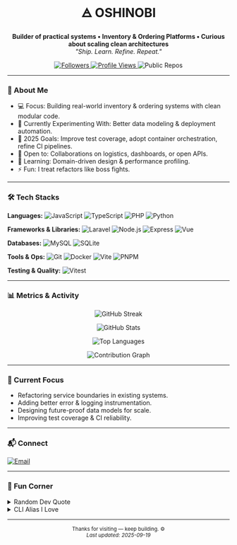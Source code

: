 <h1 align="center">🜁 OSHINOBI</h1>

<p align="center">
  <strong>Builder of practical systems • Inventory & Ordering Platforms • Curious about scaling clean architectures</strong><br/>
  <em>"Ship. Learn. Refine. Repeat."</em>
</p>

<p align="center">
  <a href="https://github.com/Oshinobi-obi?tab=followers">
    <img alt="Followers" src="https://img.shields.io/github/followers/Oshinobi-obi?label=Followers&style=flat&color=2f80ed">
  </a>
  <a href="https://github.com/Oshinobi-obi">
    <img alt="Profile Views" src="https://komarev.com/ghpvc/?username=Oshinobi-obi&style=flat&color=999999">
  </a>
  <img alt="Public Repos" src="https://img.shields.io/badge/Public%20Repos-8-181717?logo=github&logoColor=fff&style=flat">
</p>

---

### 🧭 About Me
- 💻 Focus: Building real-world inventory & ordering systems with clean modular code.
- 🧪 Currently Experimenting With: Better data modeling & deployment automation.
- 🎯 2025 Goals: Improve test coverage, adopt container orchestration, refine CI pipelines.
- 🤝 Open to: Collaborations on logistics, dashboards, or open APIs.
- 🌱 Learning: Domain-driven design & performance profiling.
- ⚡ Fun: I treat refactors like boss fights.

---

### 🛠️ Tech Stacks
<p>
  <strong>Languages:</strong>
  <img alt="JavaScript" src="https://img.shields.io/badge/JS-323330?logo=javascript&logoColor=F7DF1E">
  <img alt="TypeScript" src="https://img.shields.io/badge/TS-3178C6?logo=typescript&logoColor=fff">
  <img alt="PHP" src="https://img.shields.io/badge/PHP-4F5B93?logo=php&logoColor=fff">
  <img alt="Python" src="https://img.shields.io/badge/Python-356A9A?logo=python&logoColor=ffde57">
</p>
<p>
  <strong>Frameworks & Libraries:</strong>
  <img alt="Laravel" src="https://img.shields.io/badge/Laravel-FF2D20?logo=laravel&logoColor=fff">
  <img alt="Node.js" src="https://img.shields.io/badge/Node.js-3C873A?logo=node.js&logoColor=fff">
  <img alt="Express" src="https://img.shields.io/badge/Express-404D59?logo=express&logoColor=fff">
  <img alt="Vue" src="https://img.shields.io/badge/Vue-41B883?logo=vuedotjs&logoColor=fff">
</p>
<p>
  <strong>Databases:</strong>
  <img alt="MySQL" src="https://img.shields.io/badge/MySQL-00618A?logo=mysql&logoColor=fff">
  <img alt="SQLite" src="https://img.shields.io/badge/SQLite-003B57?logo=sqlite&logoColor=fff">
</p>
<p>
  <strong>Tools & Ops:</strong>
  <img alt="Git" src="https://img.shields.io/badge/Git-F05032?logo=git&logoColor=fff">
  <img alt="Docker" src="https://img.shields.io/badge/Docker-0db7ed?logo=docker&logoColor=fff">
  <img alt="Vite" src="https://img.shields.io/badge/Vite-646CFF?logo=vite&logoColor=fff">
  <img alt="PNPM" src="https://img.shields.io/badge/pnpm-F69220?logo=pnpm&logoColor=fff">
</p>
<p>
  <strong>Testing & Quality:</strong>
  <img alt="Vitest" src="https://img.shields.io/badge/Vitest-6E9F18?logo=vitest&logoColor=fff">
</p>

---

### 📊 Metrics & Activity
<div align="center">

<img 
  alt="GitHub Streak" 
  src="https://github-readme-streak-stats.herokuapp.com/?user=Oshinobi-obi&theme=graywhite&hide_border=true&border_radius=15" />

<img 
  alt="GitHub Stats" 
  src="https://github-readme-stats.vercel.app/api?username=Oshinobi-obi&show_icons=true&theme=graywhite&rank_icon=github&hide=stars,contribs&hide_border=true&include_all_commits=true&custom_title=github/Oshinobi-obi/stats&border_radius=15&card_width=495" />

<img 
  alt="Top Languages" 
  src="https://github-readme-stats.vercel.app/api/top-langs?username=Oshinobi-obi&theme=graywhite&hide_border=true&custom_title=Oshinobi-obi[fav-lang]&border_radius=15&card_width=500" />

<img 
  alt="Contribution Graph" 
  src="https://github-readme-activity-graph.vercel.app/graph?username=Oshinobi-obi&theme=minimal&line=5D5D5D&point=000000&custom_title=contribution+graph&radius=16&width=300" />

</div>

---

### 🔄 Current Focus

- Refactoring service boundaries in existing systems.
- Adding better error & logging instrumentation.
- Designing future-proof data models for scale.
- Improving test coverage & CI reliability.

---

### 📬 Connect
<p>
  <a href="mailto:intertas.mico.dichoso@gmail.com"><img alt="Email" src="https://img.shields.io/badge/Email-333?logo=gmail&logoColor=white"></a>
</p>

---

### 🧩 Fun Corner
<details>
<summary>Random Dev Quote</summary>

> "First, solve the problem. Then, write the code."

</details>

<details>
<summary>CLI Alias I Love</summary>

```bash
alias gcam='git add . && git commit -m'
```
</details>

---

<p align="center">
  <sub>Thanks for visiting — keep building. ⚙️</sub><br/>
  <sub><em>Last updated: 2025-09-19</em></sub>
</p>
